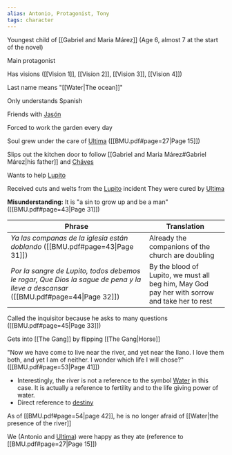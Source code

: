```yaml
---
alias: Antonio, Protagonist, Tony
tags: character
---
```

Youngest child of [[Gabriel and Maria Márez]]
(Age 6, almost 7 at the start of the novel)

Main protagonist

Has visions ([[Vision 1]], [[Vision 2]], [[Vision 3]], [[Vision 4]])

Last name means "[[Water|The ocean]]"

Only understands Spanish

Friends with [Jasón](</Jasón.md>)

Forced to work the garden every day

Soul grew under the care of [Ultima](</Ultima.md>) ([[BMU.pdf#page=27|Page 15]])

Slips out the kitchen door to follow [[Gabriel and Maria Márez#Gabriel Márez|his father]] and [Cháves](</Cháves.md>)

Wants to help [Lupito](</Lupito.md>)

Received cuts and welts from the [Lupito](</Lupito.md>) incident
They were cured by [Ultima](</Ultima.md>)

**Misunderstanding:** It is "a sin to grow up and be a man" ([[BMU.pdf#page=43|Page 31]])

Phrase | Translation
-|-
*Ya las companas de la iglesia están doblando* ([[BMU.pdf#page=43\|Page 31]]) | Already the companions of the church are doubling
*Por la sangre de Lupito, todos debemos le rogar, Que Dios la sague de pena y la lleve a descansar* ([[BMU.pdf#page=44\|Page 32]]) | By the blood of Lupito, we must all beg him, May God pay her with sorrow and take her to rest

Called the inquisitor because he asks to many questions  ([[BMU.pdf#page=45|Page 33]])

Gets into [[The Gang]] by flipping [[The Gang|Horse]]

"Now we have come to live near the river, and yet near the llano. I love them both, and yet I am of neither. I wonder which life I will chose?" ([[BMU.pdf#page=53|Page 41]])
- Interestingly, the river is not a reference to the symbol [Water](</Symbols/Water.md>) in this case. It is actually a reference to fertility and to the life giving power of water.
- Direct reference to [destiny](</Symbols/afterbirth.md>)

As of [[BMU.pdf#page=54|page 42]], he is no longer afraid of [[Water|the presence of the river]]

We (Antonio and [Ultima](</Ultima.md>)) were happy as they ate (reference to [[BMU.pdf#page=27|Page 15]])